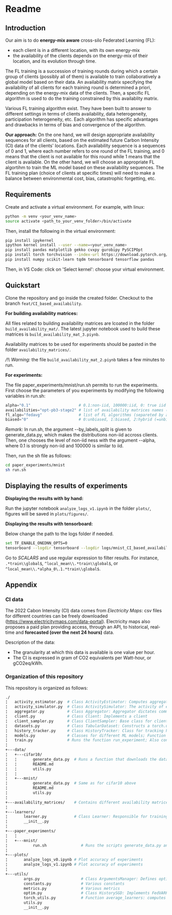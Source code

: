 # Readme

## Introduction

Our aim is to do **energy-mix aware** cross-silo Federated Learning (FL): 
- each client is in a different location, with its own energy-mix
- the availability of the clients depends on the energy-mix of their location, and its evolution through time.

The FL training is a succession of training rounds during which a certain group of clients (possibly all of them) is available to train collaboratively a global model based on their data.
An availability matrix specifying the availability of all clients for each training round is determined a priori, depending on the energy-mix data of the clients. Then, a specific FL algorithm is used to do the training constrained by this availablity matrix.

Various FL training algorithm exist. They have been built to answer to different settings in terms of clients availability, data heterogeneity, participation heterogeneity, etc. Each algorithm has specific advantages and drawbacks in terms of bias and convergence of the algorithm.

**Our approach:** On the one hand, we will design appropriate availability sequences for all clients, based on the estimated future Carbon Intensity (CI) data of the clients' locations. 
Each availability sequence is a sequences of 0 and 1, where each number refers to one round of the FL training, and 0 means that the client is not available for this round while 1 means that the client is available.
On the other hand, we will choose an appropriate FL algortihm to train the ML model based on these availability sequences.
The FL training plan (choice of clients at specific times) will need to make a balance between environmental cost, bias, catastrophic forgetting, etc.

## Requirements

Create and activate a virtual environment. For example, with linux:
```bash
python -m venv <your_venv_name>
source activate <path_to_your_venv_folder>/bin/activate
```

Then, install the following in the virtual environment: 
```bash
pip install ipykernel
ipython kernel install --user --name=<your_venv_name>
pip install pandas matplotlib gekko cvxpy gurobipy PySCIPOpt                      # for CI data analysis
pip install torch torchvision --index-url https://download.pytorch.org/whl/cu121  # for experiments
pip install numpy scikit-learn tqdm tensorboard tensorflow pandas                 # for experiments
```
Then, in VS Code: click on 'Select kernel': choose your virtual environment.

## Quickstart

Clone the repository and go inside the created folder. Checkout to the branch ``feat/CI_based_availability``.

**For building availability matrices:**

All files related to building availability matrices are lcoated in the folder ``build_availability_mat/``. The latest jupyter notebook used to build these matrices is ``build_availability_mat_3.piynb``. 

Availability matrices to be used for experiments should be pasted in the folder ``availability_matrices/``.

*/!\ Warning:* the file ``build_availability_mat_2.piynb`` takes a few minutes to run.

**For experiments:**

The file paper_experiments/mnist/run.sh permits to run the experiments.
First choose the parameters of you experiments by modifying the following variables in run.sh:
```python
alpha="0.1"                     # 0.1:non-iid, 100000:iid, 0: true iid
availabilities="opt-pb3-stage2" # list of availability matrices names (separeted by a space)
fl_algo="fedavg"                # list of FL algorithms (separeted by a space)
biased="0"                      # 0:unbiased, 1:biased, 2:hybrid (=unbiased except when all clients available)
```
*Remark:* In run.sh, the argument --by_labels_split is given to generate_data.py, which makes the distributions non-iid accross clients. Then, one chooses the level of non-iid ness with the argument --alpha, where 0.1 is strongly non-iid and 100000 is similar to iid.

Then, run the sh file as follows:

```bash
cd paper_experiments/mnist
sh run.sh
```


## Displaying the results of experiments

**Displaying the results with by hand:**

Run the jupyter notebook ``analyze_logs_v1.ipynb`` in the folder ``plots/``, figures will be saved in ``plots/figures/``.

**Displaying the results with tensorboard:**

Below change the path to the logs folder if needed.
```bash
set TF_ENABLE_ONEDNN_OPTS=0
tensorboard --logdir tensorboard --logdir logs/mnist_CI_based_availability/clients_7/
```

Go to *SCALARS* and use regular expression to filter results. For instance, 
`.*train\\global$`, `^local_mean\\.*train\\global$`, or `^local_mean\\.*alpha_0\.1.*train\\global$`.


## Appendix

### CI data

The 2022 Cabon Intensity (CI) data comes from *Electricity Maps*: csv files for different countries can be freely downloaded (https://www.electricitymaps.com/data-portal).
Electricity maps also proposes a paid plan providing access, through an API, to historical, real-time and **forecasted (over the next 24 hours)** data.

Description of the data:
- The granularity at which this data is available is one value per hour.
- The CI is expressed in gram of CO2 equivalents per Watt-hour, or gCO2eq/kWh.


### Organization of this repository

This repository is organized as follows:
```bash
./
¦   activity_estimator.py  # Class ActivityEstimator: Computes aggregation weights based on the previous participation history
¦   activity_simulator.py  # Class ActivitySimulator: The activity of each client follows a Bernoulli random variable
¦   aggregator.py          # Class Aggregator: Aggregator dictates communications between clients (also NoCommunicationAggregator and CentralizedAggregator classes)
¦   client.py              # Class Client: Implements a client
¦   client_sampler.py      # Class ClientSampler: Base class for clients sampler
¦   datasets.py            # Class TabularDataset: Constructs a torch.utils.Dataset object from a pickle file; Class SubMNIST: Constructs a subset of MNIST dataset from a pickle file (also SubCIFAR10, SubCIFAR100, SubFEMNIST); Class CharacterDataset: Dataset for next character prediction; Function get_mnist: gets full (both train and test) MNIST dataset inputs and labels (also get_cifar10, get_cifar100 functions)
¦   history_tracker.py     # Class HistoryTracker: Class for tracking historical gradients. Designed for implementing FedVARP
¦   models.py              # Classes for different ML models; Function get_mobilenet: creates MobileNet model with `num_classes` outputs
¦   train.py               # Runs the function run_experiment; Also contains the function init_clients contained in this script
¦   
+---data/
¦   +---cifar10/
¦   ¦       generate_data.py  # Runs a function that downloads the data and splits the dataset among n_clients (three methods are available); see README for more information
¦   ¦       README.md
¦   ¦       utils.py
¦   ¦       
¦   +---mnist/
¦           generate_data.py  # Same as for cifar10 above
¦           README.md
¦           utils.py
¦   
+---availability_matrices/    # Contains different availability matrices in csv files
¦           
+---learners/
¦       learner.py            # Class Learner: Responsible for training and evaluating a (deep-)learning model (also LanguageModelingLearner class)
¦       __init__.py
¦       
+---paper_experiments/
¦   ¦       
¦   +---mnist/
¦           run.sh               # Runs the scripts generate_data.py and train.py with mnist dataset
¦
+---plots/
¦       analyze_logs_v0.ipynb # Plot accuracy of experiments
¦       analyze_logs_v1.ipynb # Plot accuracy of experiments
¦           
+---utils/
        args.py                  # Class ArgumentsManager: Defines options used during training and test time, also implements several helper functions such as parsing, printing, and saving the options (also TrainArgumentsManager class)
        constants.py             # Various constants
        metrics.py               # Various metrics
        optim.py                 # Class HistorySGD: Implements FedVARP; Class ProxSGD: Adaptation of torch.optim.SGD to proximal SGD
        torch_utils.py           # Function average_learners: computes the average of learners and store it into target_learner; Function copy_model: Copy learners_weights from target to source; Function copy_gradient: Copy param.grad.data from source to target; Function partial_average: performs a step towards aggregation for learners; Function differentiate_learner: Set the gradient of the model to be the difference between `target` and `reference` multiplied by `coeff`; Function simplex_projection: Compute the Euclidean projection on a positive simplex
        utils.py
        __init__.py
```